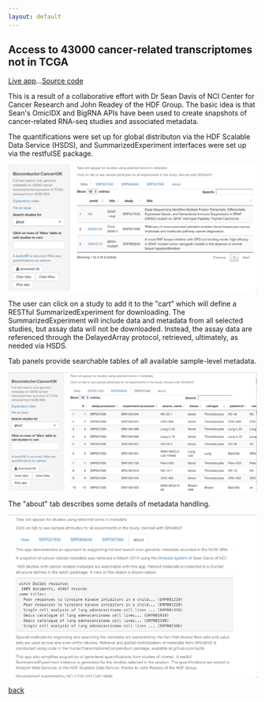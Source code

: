 ```yaml
---
layout: default
---
```


## Access to 43000 cancer-related transcriptomes not in TCGA

[Live app](http://vjcitn.shinyapps.io/ca43k)...[Source code](http://github.com/vjcitn/HumanTranscriptomeCompendium)

This is a result of a collaborative effort with Dr Sean
Davis of NCI Center for Cancer Research and John Readey
of the HDF Group.  The basic idea is that Sean's OmicIDX
and BigRNA APIs have been used to create snapshots of 
cancer-related RNA-seq studies and associated metadata.

The quantifications were set up for global distributon
via the HDF Scalable Data Service (HSDS), and SummarizedExperiment
interfaces were set up via the restfulSE package.

![Screenshot of ca43k app](./ca43ktop.png)

The user can click on a study to add it to the "cart" which
will define a RESTful SummarizedExperiment for downloading.
The SummarizedExperiment will include data and metadata from all
selected studies, but assay data will not be downloaded.  Instead,
the assay data are referenced through the DelayedArray protocol,
retrieved, ultimately, as needed via HSDS.

Tab panels provide searchable tables of all available sample-level
metadata.

![Screenshot of metadata table](./ca43kmeta.png)

The "about" tab describes some details of metadata handling.

![Screenshot of about tab](./ca43kAbout.png)

[back](./)
